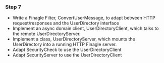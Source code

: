 ### Step 7

- Write a Finagle Filter, ConvertUserMessage, to adapt between HTTP request/responses and the UserDirectory interface
- Implement an async domain client, UserDirectoryClient, which talks to the remote UserDirectoryServer.
- Implement a class, UserDirectoryServer, which mounts the UserDirectory into a running HTTP Finagle server.
- Adapt SecurityCheck to use the UserDirectoryClient
- Adapt SecurityServer to use the UserDirectoryClient